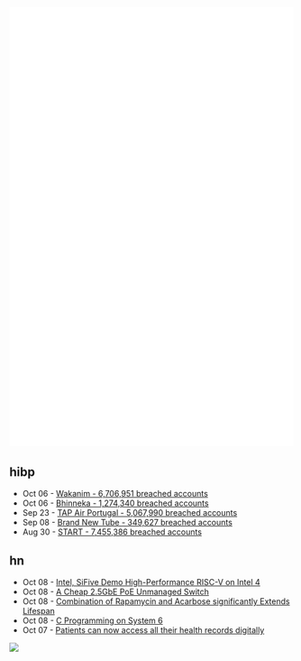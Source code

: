 ![Metrics](https://raw.githubusercontent.com/phixion/phixion/master/metrics.svg)

## hibp

<!--
for https://github.com/phixion/phixion/blob/main/.github/workflows/feeds.yml
-->
<!--START_SECTION:haveibeenpwnd-->
- Oct 06 - [Wakanim - 6,706,951 breached accounts](https://haveibeenpwned.com/PwnedWebsites#Wakanim)
- Oct 06 - [Bhinneka - 1,274,340 breached accounts](https://haveibeenpwned.com/PwnedWebsites#Bhinneka)
- Sep 23 - [TAP Air Portugal - 5,067,990 breached accounts](https://haveibeenpwned.com/PwnedWebsites#TAPAirPortugal)
- Sep 08 - [Brand New Tube - 349,627 breached accounts](https://haveibeenpwned.com/PwnedWebsites#BrandNewTube)
- Aug 30 - [START - 7,455,386 breached accounts](https://haveibeenpwned.com/PwnedWebsites#Start)
<!--END_SECTION:haveibeenpwnd-->

## hn

<!--
for https://github.com/phixion/phixion/blob/main/.github/workflows/feeds.yml
-->
<!--START_SECTION:hn-->
- Oct 08 - [Intel, SiFive Demo High-Performance RISC-V on Intel 4](https://fuse.wikichip.org/news/7277/intel-sifive-demo-high-performance-risc-v-horse-creek-dev-platform-on-intel-4-process/)
- Oct 08 - [A Cheap 2.5GbE PoE Unmanaged Switch](https://www.servethehome.com/the-ultimate-cheap-2-5gbe-poe-unmanaged-switch-hasivo-s1100p-8gt/)
- Oct 08 - [Combination of Rapamycin and Acarbose significantly Extends Lifespan](https://www.lifespan.io/news/combination-of-rapamycin-and-acarbose-extends-lifespan/)
- Oct 08 - [C Programming on System 6](https://jcs.org/2022/09/29/vcfmw)
- Oct 07 - [Patients can now access all their health records digitally](https://www.statnews.com/2022/10/06/health-data-information-blocking-records/)
<!--END_SECTION:hn-->

<!--
for https://yhype.me
-->
![](https://hit.yhype.me/github/profile?user_id=13013670)
